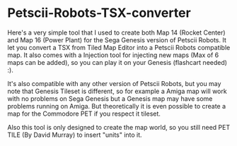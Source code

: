 # Petscii-Robots-TSX-converter

Here's a very simple tool that I used to create both Map 14 (Rocket Center) and Map 16 (Power Plant) for the Sega Genesis version of Petscii Robots. It let you convert a TSX from Tiled Map Editor into a Petscii Robots compatible map. It also comes with a Injection tool for injecting new maps (Max of 6 maps can be added), so you can play it on your Genesis (flashcart needed) :).

It's also compatible with any other version of Petscii Robots, but you may note that Genesis Tileset is different, so for example a Amiga map will work with no problems on Sega Genesis but a Genesis map may have some problems running on Amiga. But theoretically it is even possible to create a map for the Commodore PET if you respect it tileset.

Also this tool is only designed to create the map world, so you still need PET TILE (By David Murray) to insert "units" into it.
